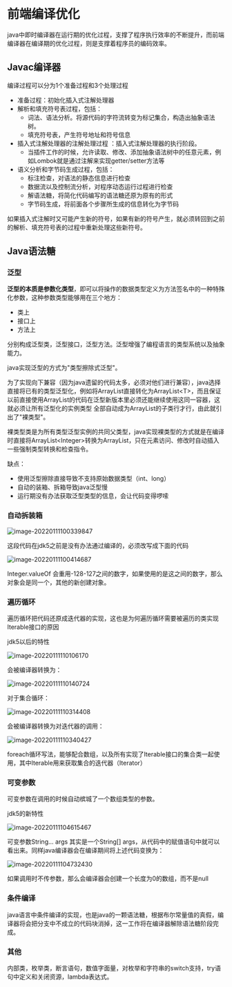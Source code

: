 # 前端编译优化

java中即时编译器在运行期的优化过程，支撑了程序执行效率的不断提升，而前端编译器在编译期的优化过程，则是支撑着程序员的编码效率。

## Javac编译器

编译过程可以分为1个准备过程和3个处理过程

* 准备过程：初始化插入式注解处理器
* 解析和填充符号表过程，包括：
  * 词法、语法分析。将源代码的字符流转变为标记集合，构造出抽象语法树。
  * 填充符号表，产生符号地址和符号信息
* 插入式注解处理器的注解处理过程 ：插入式注解处理器的执行阶段。
  * 当插件工作的时候，允许读取、修改、添加抽象语法树中的任意元素，例如Lombok就是通过注解来实现getter/setter方法等
* 语义分析和字节码生成过程，包括：
  * 标注检查，对语法的静态信息进行检查
  * 数据流以及控制流分析，对程序动态运行过程进行检查
  * 解语法糖，将简化代码编写的语法糖还原为原有的形式
  * 字节码生成，将前面各个步骤所生成的信息转化为字节码

如果插入式注解时又可能产生新的符号，如果有新的符号产生，就必须转回到之前的解析、填充符号表的过程中重新处理这些新符号。

## Java语法糖

### 泛型

**泛型的本质是参数化类型**，即可以将操作的数据类型定义为方法签名中的一种特殊化参数，这种参数类型能够用在三个地方：

* 类上
* 接口上
* 方法上

分别构成泛型类，泛型接口，泛型方法。泛型增强了编程语言的类型系统以及抽象能力。

java实现泛型的方式为"类型擦除式泛型"。

为了实现向下兼容（因为java遗留的代码太多，必须对他们进行兼容），java选择直接将已有的类型泛型化，例如将ArrayList直接转化为ArrayList\<T>，而且保证以前直接使用ArrayList的代码在泛型新版本里必须还能继续使用这同一容器，这就必须让所有泛型化的实例类型 全部自动成为ArrayList的子类行才行，由此就引出了"裸类型"。

裸类型类是为所有类型泛型实例的共同父类型，java实现裸类型的方式就是在编译时直接将ArrayList\<Integer>转换为ArrayList，只在元素访问、修改时自动插入一些强制类型转换和检查指令。

缺点：

* 使用泛型擦除直接导致不支持原始数据类型（int、long）
* 自动的装箱、拆箱导致java泛型慢
* 运行期没有办法获取泛型类型的信息，会让代码变得啰嗦

### 自动拆装箱

![image-20220111100339847](C:\Users\lfl\AppData\Roaming\Typora\typora-user-images\image-20220111100339847.png)

这段代码在jdk5之前是没有办法通过编译的，必须改写成下面的代码

![image-20220111100414687](C:\Users\lfl\AppData\Roaming\Typora\typora-user-images\image-20220111100414687.png)

Integer.valueOf 会重用-128-127之间的数字，如果使用的是这之间的数字，那么对象会是同一个，其他的新创建对象。

### 遍历循环

遍历循环把代码还原成迭代器的实现，这也是为何遍历循环需要被遍历的类实现Iterable接口的原因

jdk5以后的特性

![image-20220111110106170](C:\Users\lfl\AppData\Roaming\Typora\typora-user-images\image-20220111110106170.png)

会被编译器转换为：

![image-20220111110140724](C:\Users\lfl\AppData\Roaming\Typora\typora-user-images\image-20220111110140724.png)

对于集合循环：

![image-20220111110314408](C:\Users\lfl\AppData\Roaming\Typora\typora-user-images\image-20220111110314408.png)

会被编译器转换为对迭代器的调用：

![image-20220111110340427](C:\Users\lfl\AppData\Roaming\Typora\typora-user-images\image-20220111110340427.png)

foreach循环写法，能够配合数组，以及所有实现了Iterable接口的集合类一起使用，其中Iterable用来获取集合的迭代器（Iterator）

### 可变参数

可变参数在调用的时候自动槟城了一个数组类型的参数。

jdk5的新特性

![image-20220111104615467](C:\Users\lfl\AppData\Roaming\Typora\typora-user-images\image-20220111104615467.png)

可变参数String... args 其实是一个String[] args，从代码中的赋值语句中就可以看出来。同样java编译器会在编译期间将上述代码变换为：

![image-20220111104732430](C:\Users\lfl\AppData\Roaming\Typora\typora-user-images\image-20220111104732430.png)

如果调用时不传参数，那么会编译器会创建一个长度为0的数组，而不是null

### 条件编译

java语言中条件编译的实现，也是java的一颗语法糖，根据布尔常量值的真假，编译器将会把分支中不成立的代码块消掉，这一工作将在编译器解除语法糖阶段完成。

### 其他

内部类，枚举类，断言语句，数值字面量，对枚举和字符串的switch支持，try语句中定义和关闭资源，lambda表达式。




